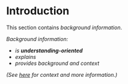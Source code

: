 # Introduction

This section contains _background information_.

_Background information:_

- _is **understanding-oriented**_
- _explains_
- _provides background and context_

_(See [here](https://documentation.divio.com/explanation.html) for context and more information.)_
